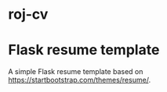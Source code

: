 # roj-cv
# Flask resume template 

A simple Flask resume template based on <https://startbootstrap.com/themes/resume/>.
